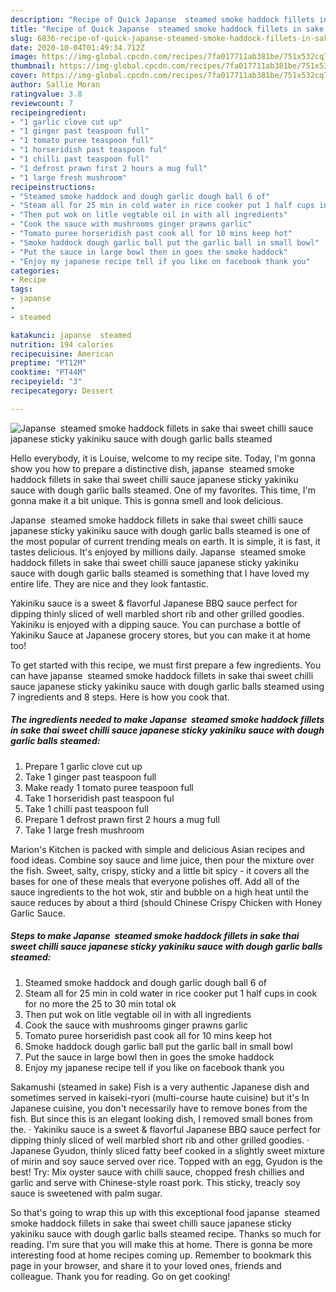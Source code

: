 ```yaml
---
description: "Recipe of Quick Japanse  steamed smoke haddock fillets in sake thai sweet chilli sauce japanese sticky yakiniku sauce with dough garlic balls steamed"
title: "Recipe of Quick Japanse  steamed smoke haddock fillets in sake thai sweet chilli sauce japanese sticky yakiniku sauce with dough garlic balls steamed"
slug: 6836-recipe-of-quick-japanse-steamed-smoke-haddock-fillets-in-sake-thai-sweet-chilli-sauce-japanese-sticky-yakiniku-sauce-with-dough-garlic-balls-steamed
date: 2020-10-04T01:49:34.712Z
image: https://img-global.cpcdn.com/recipes/7fa017711ab381be/751x532cq70/japanse-steamed-smoke-haddock-fillets-in-sake-thai-sweet-chilli-sauce-japanese-sticky-yakiniku-sauc-recipe-main-photo.jpg
thumbnail: https://img-global.cpcdn.com/recipes/7fa017711ab381be/751x532cq70/japanse-steamed-smoke-haddock-fillets-in-sake-thai-sweet-chilli-sauce-japanese-sticky-yakiniku-sauc-recipe-main-photo.jpg
cover: https://img-global.cpcdn.com/recipes/7fa017711ab381be/751x532cq70/japanse-steamed-smoke-haddock-fillets-in-sake-thai-sweet-chilli-sauce-japanese-sticky-yakiniku-sauc-recipe-main-photo.jpg
author: Sallie Moran
ratingvalue: 3.8
reviewcount: 7
recipeingredient:
- "1 garlic clove cut up"
- "1 ginger past teaspoon full"
- "1 tomato puree teaspoon full"
- "1 horseridish past teaspoon ful"
- "1 chilli past teaspoon full"
- "1 defrost prawn first 2 hours a mug full"
- "1 large fresh mushroom"
recipeinstructions:
- "Steamed smoke haddock and dough garlic dough ball 6 of"
- "Steam all for 25 min in cold water in rice cooker put 1 half cups in cook for no more the 25 to 30 min total ok"
- "Then put wok on litle vegtable oil in with all ingredients"
- "Cook the sauce with mushrooms ginger prawns garlic"
- "Tomato puree horseridish past cook all for 10 mins keep hot"
- "Smoke haddock dough garlic ball put the garlic ball in small bowl"
- "Put the sauce in large bowl then in goes the smoke haddock"
- "Enjoy my japanese recipe tell if you like on facebook thank you"
categories:
- Recipe
tags:
- japanse
- 
- steamed

katakunci: japanse  steamed 
nutrition: 194 calories
recipecuisine: American
preptime: "PT12M"
cooktime: "PT44M"
recipeyield: "3"
recipecategory: Dessert

---
```



![Japanse  steamed smoke haddock fillets in sake thai sweet chilli sauce japanese sticky yakiniku sauce with dough garlic balls steamed](https://img-global.cpcdn.com/recipes/7fa017711ab381be/751x532cq70/japanse-steamed-smoke-haddock-fillets-in-sake-thai-sweet-chilli-sauce-japanese-sticky-yakiniku-sauc-recipe-main-photo.jpg)

Hello everybody, it is Louise, welcome to my recipe site. Today, I'm gonna show you how to prepare a distinctive dish, japanse  steamed smoke haddock fillets in sake thai sweet chilli sauce japanese sticky yakiniku sauce with dough garlic balls steamed. One of my favorites. This time, I'm gonna make it a bit unique. This is gonna smell and look delicious.

Japanse  steamed smoke haddock fillets in sake thai sweet chilli sauce japanese sticky yakiniku sauce with dough garlic balls steamed is one of the most popular of current trending meals on earth. It is simple, it is fast, it tastes delicious. It's enjoyed by millions daily. Japanse  steamed smoke haddock fillets in sake thai sweet chilli sauce japanese sticky yakiniku sauce with dough garlic balls steamed is something that I have loved my entire life. They are nice and they look fantastic.

Yakiniku sauce is a sweet &amp; flavorful Japanese BBQ sauce perfect for dipping thinly sliced of well marbled short rib and other grilled goodies. Yakiniku is enjoyed with a dipping sauce. You can purchase a bottle of Yakiniku Sauce at Japanese grocery stores, but you can make it at home too!


To get started with this recipe, we must first prepare a few ingredients. You can have japanse  steamed smoke haddock fillets in sake thai sweet chilli sauce japanese sticky yakiniku sauce with dough garlic balls steamed using 7 ingredients and 8 steps. Here is how you cook that.

<!--inarticleads1-->

##### The ingredients needed to make Japanse  steamed smoke haddock fillets in sake thai sweet chilli sauce japanese sticky yakiniku sauce with dough garlic balls steamed:

1. Prepare 1 garlic clove cut up
1. Take 1 ginger past teaspoon full
1. Make ready 1 tomato puree teaspoon full
1. Take 1 horseridish past teaspoon ful
1. Take 1 chilli past teaspoon full
1. Prepare 1 defrost prawn first 2 hours a mug full
1. Take 1 large fresh mushroom


Marion&#39;s Kitchen is packed with simple and delicious Asian recipes and food ideas. Combine soy sauce and lime juice, then pour the mixture over the fish. Sweet, salty, crispy, sticky and a little bit spicy - it covers all the bases for one of these meals that everyone polishes off. Add all of the sauce ingredients to the hot wok, stir and bubble on a high heat until the sauce reduces by about a third (should Chinese Crispy Chicken with Honey Garlic Sauce. 

<!--inarticleads2-->

##### Steps to make Japanse  steamed smoke haddock fillets in sake thai sweet chilli sauce japanese sticky yakiniku sauce with dough garlic balls steamed:

1. Steamed smoke haddock and dough garlic dough ball 6 of
1. Steam all for 25 min in cold water in rice cooker put 1 half cups in cook for no more the 25 to 30 min total ok
1. Then put wok on litle vegtable oil in with all ingredients
1. Cook the sauce with mushrooms ginger prawns garlic
1. Tomato puree horseridish past cook all for 10 mins keep hot
1. Smoke haddock dough garlic ball put the garlic ball in small bowl
1. Put the sauce in large bowl then in goes the smoke haddock
1. Enjoy my japanese recipe tell if you like on facebook thank you


Sakamushi (steamed in sake) Fish is a very authentic Japanese dish and sometimes served in kaiseki-ryori (multi-course haute cuisine) but it&#39;s In Japanese cuisine, you don&#39;t necessarily have to remove bones from the fish. But since this is an elegant looking dish, I removed small bones from the. · Yakiniku sauce is a sweet &amp; flavorful Japanese BBQ sauce perfect for dipping thinly sliced of well marbled short rib and other grilled goodies. · Japanese Gyudon, thinly sliced fatty beef cooked in a slightly sweet mixture of mirin and soy sauce served over rice. Topped with an egg, Gyudon is the best! Try: Mix oyster sauce with chilli sauce, chopped fresh chillies and garlic and serve with Chinese-style roast pork. This sticky, treacly soy sauce is sweetened with palm sugar. 

So that's going to wrap this up with this exceptional food japanse  steamed smoke haddock fillets in sake thai sweet chilli sauce japanese sticky yakiniku sauce with dough garlic balls steamed recipe. Thanks so much for reading. I'm sure that you will make this at home. There is gonna be more interesting food at home recipes coming up. Remember to bookmark this page in your browser, and share it to your loved ones, friends and colleague. Thank you for reading. Go on get cooking!
